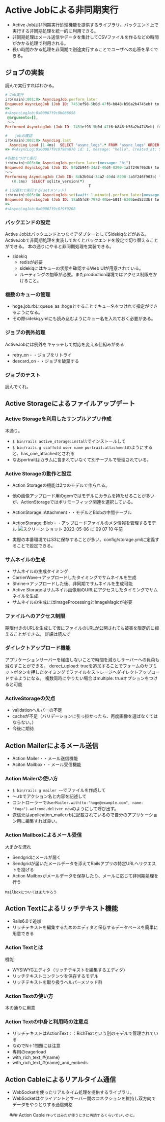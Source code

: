 # Active Jobによる非同期実行
- Active Jobは非同期実行処理機能を提供するライブラリ。バックエンド上で実行する非同期処理を統一的に利用できる。
- 非同期処理はメール送信やデータを集計してCSVファイルを作るなどの時間がかかる処理で利用される。
- 長い時間かかる処理を非同期で別途実行することでユーザへの応答を早くできる。
## ジョブの実装
読んで実行すればわかる。
```ruby
# Job実行
irb(main):001:0> AsyncLogJob.perform_later
Enqueued AsyncLogJob (Job ID: 7453ef98-5b0d-47f6-b848-b56a2b4745eb) to Async(default)
=> 
#<AsyncLogJob:0x00007f9c8b086658
 @arguments=[],
 〜〜
Performed AsyncLogJob (Job ID: 7453ef98-5b0d-47f6-b848-b56a2b4745eb) from Async(default) in 41.24ms

#　　jobの確認
irb(main):002:0> AsyncLog.last
  AsyncLog Load (1.4ms)  SELECT "async_logs".* FROM "async_logs" ORDER BY "async_logs"."id" DESC LIMIT ?  [["LIMIT", 1]]
=> #<AsyncLog:0x00007f9c8f98a070 id: 1, message: "hello", created_at: Sat, 26 Feb 2022 05:25:34.706134000 UTC +00:00, updated_at: Sat, 26 Feb 2022 05:25:34.706134000 UTC +00:00>

#引数をつけて実行
irb(main):003:0> AsyncLogJob.perform_later(message: "hi")
Enqueued AsyncLogJob (Job ID: 84b2b944-34a2-40d4-8290-1a3f246f963b) to Async(default) with arguments: {:message=>"hi"}
〜〜
Performing AsyncLogJob (Job ID: 84b2b944-34a2-40d4-8290-1a3f246f963b) from Async(default) enqueued at 2022-02-26T05:26:55Z with arguments: {:message=>"hi"}
   (0.1ms)  SELECT sqlite_version(*)
                                      T
# 1分遅れで実行する(setメソッド)
irb(main):005:0> AsyncLogJob.set(wait: 1.minute).perform_later(message: "hi")
Enqueued AsyncLogJob (Job ID: 18a55fd8-797d-40be-b01f-6306bed5333b) to Async(default) at 2022-02-26 05:28:53 UTC with arguments: {:message=>"hi"}
=> 
#<AsyncLogJob:0x00007f9c8f9f0208
```
### バックエンドの設定
Active JobはバックエンドとつなぐアダプターとしてSidekiqなどがある。ActiveJobで非同期処理を実装しておくとバックエンドを設定で切り替えることができる。
本の通りにやると非同期処理を実装できる。
- sidekiq
  - redisが必要
  - sidekiqにはキューの状態を確認するWeb UIが用意されている。
   - ルーティングの加筆が必要。またproduction環境ではアクセス制限をかけること。 

### 複数のキューの管理
- hoge.job.rbにqueue_as :hogeとすることでキュー名をつけれて指定ができるようになる。
- その際sidekiq.ymlにも読み込むようにキュー名を入れておく必要がある。

### ジョブの例外処理
ActiveJobには例外をキャッチして対応を変える仕組みがある
- retry_on・・ジョブをリトライ
- descard_on・・ジョブを破棄する

### ジョブのテスト
読んでくれ。

## Active Storageによるファイルアップデート
### Active Storageを利用したサンプルアプリ作成
本通り。
- `$ bin/rails active_storage:install`でインストールして
- `$ bin/rails g scaffold user name portrait:attachment`のようにすると、has_one_attachedとされる
- なおportraitはカラムに含まれていなくて別テーブルで管理されている。

 ### Active Storageの動作と設定
 - Action Storageの機能は2つのモデルで作られる。
 - 他の画像アップロード用のgemではモデルにカラムを持たせることが多いが、ActionStorageではポリモーフィック関連を選択している。
  - ActionStorage::Attachment・・モデルとBlobの中間テーブル
  - ActionStorage::Blob・・アップロードファイルのメタ情報を管理するモデル
  ![スクリーン ショット 2023-05-06 に 09 07 10 午前](https://user-images.githubusercontent.com/81806676/236587244-3130a337-f819-4502-aa3a-40eaf1275a11.png)

- 実際の本番環境ではS3に保存することが多い。config/storage.ymlに定義することで設定できる。

### サムネイルの生成
- サムネイルの生成タイミング
 - CarrierWave→アップロードしたタイミングでサムネイルを生成
 - Shrine→アップロードした後、非同期でサムネイルを生成可能
 - Active Storageはサムネイル画像用のURLにアクセスしたタイミングでサムネイルを生成 
- サムネイルの生成にはImageProcessingとImageMagicが必要

### ファイルへのアクセス制限
期限付きのURLを生成して仮にファイルのURLが公開されても被害を限定的に抑えることができる。
詳細は読んで

### ダイレクトアップロード機能
アプリケーションサーバーを経由しないことで時間を減らしサーバーへの負荷も減らすことができる。
derect_upload: trueを追加することでフォームのサブミットボタンを押したタイミングでファイルをストレージへダイレクトアップロードするようになる。
複数同時にやりたい場合はmultiple: trueオプションをつけると可能

### ActiveStorageの欠点
- validationヘルパーの不足
- cacheが不足（バリデーションに引っ掛かったら、再度画像を選ばなくてはならない。）
- 今後に期待

## Action Mailerによるメール送信
- Action Mailer・・メール送信機能
- Aciton Mailbox・・メール受信機能

### Action Mailerの使い方
- `$ bin/rails g mailer ~~`でファイルを作成して
- 〜.rbでアクション名と内容を記述して
- コントローラーで`UserMailer.with(to:"hoge@example.com", name: "fuga").welcome.deliver_now`のようにして呼び出す。
- 送信元はapplication_mailer.rbに記載されているので自分のアプリケーション用に編集すれば良い。

### Action Mailboxによるメール受信
大まかな流れ
- Sendgridにメールが届く
- Sendgridが届いたメールデータを添えてRailsアプリの特定URLへリクエストを投げる 
- Action Mailboxがメールデータを保存したり、メールに応じて非同期処理を行う

`Mailboxについてはまたやろう`

## Action Textによるリッチテキスト機能
- Rails6.0で追加
- リッチテキストを編集するためのエディタと保存するデータベースを簡単に用意できる

### Action Textとは
機能
- WYSIWYGエディタ（リッチテキストを編集するエディタ）
- リッチテキストコンテンツを保存するモデル
- リッチテキストを取り扱うヘルパーメソッド群

### Action Textの使い方
本の通りに用意

### Action Textの中身と利用時の注意点
- リッチテキストはActionText：：RichTextという別のモデルで管理されている
- なのでN＋1問題には注意
- 専用のeagerload
 - with_rich_text_#{name}
 - with_rich_text_#{name}_and_embeds

## Action Cableによるリアルタイム通信
- WebSocketを使ったリアルタイム処理を提供するライブラリ。
- WebSocketはクライアントとサーバー間のコネクションを維持し双方向でデータをやりとりする通信規格

　### Action Cable
 `作ってはみたが使うときに再読するくらいでいいかと。`

